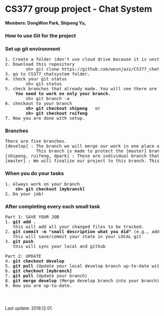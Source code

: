 # CS377 group project - Chat System
#### Members: DongWon Park, Shipeng Yu, 

### How to use Git for the project
### Set up git environment
<pre>
1. Create a folder (don't use cloud drive because it is unstable to work with github)
2. Download this repository
        sh> git clone https://github.com/wesnjazz/CS377_chatsystem.git
3. go to CS377_chatsystem folder.
4. check your git status
        sh> git status
5. check branches that already made. You will see there are individual branches for each member.
    <b>You need to work on only your branch.</b>
        sh> git branch -a
6. checkout to your branch
        <b>sh> git checkout shipeng</b>   or
        <b>sh> git checkout ruifeng</b>
7. Now you are done with setup.
</pre>

### Branches
<pre>
There are five branches.
[develop] : The branch we will merge our work in one place as we develop our project. 
            This branch is made to protect the [master] branch.
[shipeng, ruifeng, dpark] : These are individual branch that we work on separately. Do your work only on your branch.
[master] : We will finalize our project to this branch. This branch will be always stable without errors.
</pre>

### When you do your tasks
<pre>
1. Always work on your branch
    <b>sh> git checkout [mybranch]</b>
2. Do your job!
</pre>

### After completing every each small task
<pre>
Part 1: SAVE YOUR JOB
1. <b>git add .</b>
   this will add all your changed files to be tracked.
2. <b>git commit -m "small description what you did"</b> (e.g., add a helpfer function, fix a segfault bug, etc.)
   this will save/commit your state in your LOCAL git
3. <b>git push</b>
   this will sync your local and github

Part 2: UPDATE
4. <b>git checkout develop</b>
5. <b>git pull</b> (Update your local develop branch up-to-date with github)
6. <b>git checkout [mybranch]</b>
7. <b>git pull</b> (Update your branch)
8. <b>git merge develop</b> (Merge develop branch into your branch)
9. Now you are up-to-date.
</pre>

### 

<br><br>
Last update: 2018.12.01.
